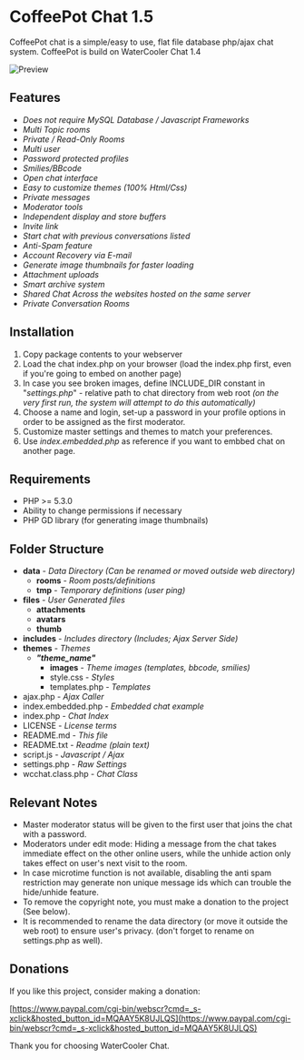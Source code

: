 # CoffeePot Chat 1.5

CoffeePot chat is a simple/easy to use, flat file database php/ajax chat system.
CoffeePot is build on WaterCooler Chat 1.4

![Preview](https://github.com/jonufele/WaterCooler-Chat/blob/master/preview.jpg)

## Features

- *Does not require MySQL Database / Javascript Frameworks* 
- *Multi Topic rooms*
- *Private / Read-Only Rooms*
- *Multi user*
- *Password protected profiles*
- *Smilies/BBcode*
- *Open chat interface*
- *Easy to customize themes (100% Html/Css)*
- *Private messages*
- *Moderator tools*
- *Independent display and store buffers*
- *Invite link*
- *Start chat with previous conversations listed*
- *Anti-Spam feature*
- *Account Recovery via E-mail*
- *Generate image thumbnails for faster loading*
- *Attachment uploads*
- *Smart archive system*
- *Shared Chat Across the websites hosted on the same server*
- *Private Conversation Rooms*

## Installation

 1. Copy package contents to your webserver
 2. Load the chat index.php on your browser (load the index.php first, even if you're going to embed on another page)
 2. In case you see broken images, define INCLUDE_DIR constant in "*settings.php*" - relative path to chat directory from web root *(on the very first run, the system will attempt to do this automatically)*
 3. Choose a name and login, set-up a password in your profile options in order to be assigned as the first moderator.
 4. Customize master settings and themes to match your preferences.
 5. Use *index.embedded.php* as reference if you want to embbed chat on another page.

## Requirements

 - PHP >= 5.3.0
 - Ability to change permissions if necessary
 - PHP GD library (for generating image thumbnails)

## Folder Structure

- **data**	- *Data Directory (Can be renamed or moved outside web directory)*
	- **rooms** - *Room posts/definitions*
	- **tmp** - *Temporary definitions (user ping)*
- **files** - *User Generated files*
	- **attachments**
	- **avatars**
	- **thumb**
- **includes** - *Includes directory (Includes; Ajax Server Side)*
- **themes** - *Themes*
	- ***"theme_name"***
		- **images** - *Theme images (templates, bbcode, smilies)*
		- style.css - *Styles*
		- templates.php - *Templates*
- ajax.php - *Ajax Caller*
- index.embedded.php - *Embedded chat example*
- index.php - *Chat Index*
- LICENSE - *License terms*
- README.md - *This file*
- README.txt - *Readme (plain text)*
- script.js - *Javascript / Ajax*
- settings.php - *Raw Settings*
- wcchat.class.php - *Chat Class*


## Relevant Notes

- Master moderator status will be given to the first user that joins the chat with a password.
- Moderators under edit mode: Hiding a message from the chat takes immediate effect on the other online users, while the unhide action only takes effect on user's next visit to the room.
- In case microtime function is not available, disabling the anti spam restriction may generate non unique message ids which can trouble the hide/unhide feature.
- To remove the copyright note, you must make a donation to the project (See below).
- It is recommended to rename the data directory (or move it outside the web root) to ensure user's privacy. (don't forget to rename on settings.php as well).


## Donations

If you like this project, consider making a donation:

[https://www.paypal.com/cgi-bin/webscr?cmd=_s-xclick&hosted_button_id=MQAAY5K8UJLQS](https://www.paypal.com/cgi-bin/webscr?cmd=_s-xclick&hosted_button_id=MQAAY5K8UJLQS)

Thank you for choosing WaterCooler Chat.
